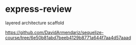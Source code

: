 # express-review

layered architecture scaffold

https://github.com/DavidArmendariz/sequelize-course/tree/6e50b81abd7beeb4129b8771a644f7aa4d57aaad
